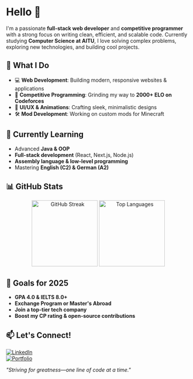 # Hello 👋  

I'm a passionate **full-stack web developer** and **competitive programmer** with a strong focus on writing clean, efficient, and scalable code. Currently studying **Computer Science at AITU**, I love solving complex problems, exploring new technologies, and building cool projects.  

## 🚀 What I Do  
- 💻 **Web Development**: Building modern, responsive websites & applications  
- 🎯 **Competitive Programming**: Grinding my way to **2000+ ELO on Codeforces**  
- 🎨 **UI/UX & Animations**: Crafting sleek, minimalistic designs  
- 🛠️ **Mod Development**: Working on custom mods for Minecraft  

## 🌱 Currently Learning  
- Advanced **Java & OOP**  
- **Full-stack development** (React, Next.js, Node.js)  
- **Assembly language & low-level programming**  
- Mastering **English (C2) & German (A2)**  

## 📊 GitHub Stats  
<div align="center">
  <img height="180em" src="https://github-readme-streak-stats.herokuapp.com/?user=NurdauletSovetkhan&theme=radical" alt="GitHub Streak" />
  <img height="180em" src="https://github-readme-stats.vercel.app/api/top-langs/?username=NurdauletSovetkhan&layout=compact&theme=radical" alt="Top Languages" />
</div>

## 🎯 Goals for 2025  
- **GPA 4.0 & IELTS 8.0+**  
- **Exchange Program or Master's Abroad**  
- **Join a top-tier tech company**  
- **Boost my CP rating & open-source contributions**  

## 📫 Let's Connect!  
[![LinkedIn](https://img.shields.io/badge/-LinkedIn-0A66C2?style=flat&logo=linkedin&logoColor=white)](https://www.linkedin.com/in/nurdaulet-sovetkhan-946701296/)  
[![Portfolio](https://img.shields.io/badge/-Portfolio-000?style=flat&logo=react&logoColor=white)](https://sovetkhan.kz)  

_"Striving for greatness—one line of code at a time."_
